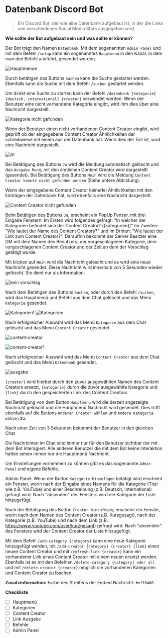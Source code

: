 # Datenbank Discord Bot
>Ein Discord Bot, der wie eine Datenbank aufgebaut ist, in der die Links von verschiedenen Social Media Stars ausgegeben wird.


**Wie sollte der Bot aufgebaut sein und was sollte er können?**

Der Bot trägt den Namen `Datenbank`. Mit dem sogenannten `Admin Panel` und mit dem Befehl `/setup` kann ein sogenanntes `Hauptmenü` in den Kanal, in dem man den Befehl ausführt, gesendet werden.

![Hauptmenue](https://user-images.githubusercontent.com/122997603/213225467-5175aaaf-89a8-4f8e-9e9d-04a582edb1f0.png)

Durch betätigen des Buttons `Suchen` kann die Suche gestartet werden.
Ebenfalls kann die Suche mit dem Befehl `/suchen` gestartet werden.

Um direkt eine Suche zu starten kann der Befehl `/datenbank {kategorie} {deutsch, international} {creator}` verwendet werden.
Wenn der Benutzer eine nicht vorhandene Kategorie eingibt, wird ihm dies über eine Nachricht dargestellt. 

![Kategorie nicht gefunden](https://user-images.githubusercontent.com/122997603/213725469-e88168e0-335b-4e30-86c3-64b840d0b7bb.png)

Wenn der Benutzer einen nicht vorhandenen Content Creator eingibt, wird geprüft ob der eingegebene Content Creator Ähnlichkeiten der schreibweise mit einem aus der Datenbank hat. Wenn dies der Fall ist, wird eine Nachricht dargestellt. 

![AI](https://user-images.githubusercontent.com/122997603/213725812-93da1281-4908-4c7d-bdca-8fae3d473120.png)

Bei Betätigung des Buttons `Ja` wird die Meldung automatisch gelöscht und das `Ausgabe Menü`, mit den ähnlichen Content Creator wird dargestellt (gesendet). 
Bei Betätigung des Buttons `Nein` wird die Meldung `Content Creator konnte nicht gefunden werden` (Siehe untere Abbildung).

Wenn der eingegebene Content Creator keinerlei Ähnlichkeiten mit den Einträgen der Datenbank hat, wird ebenfalls eine Nachricht dargestellt. 

![Content Creator nicht gefunden](https://user-images.githubusercontent.com/122997603/213726117-4d92c116-04c4-4405-b761-0b0f6b1bf270.png)

Beim Betätigen des Buttons `Ja`, erscheint ein PopUp Fenser, mit drei Eingabe Fenstern. Im Ersten wird folgendes gefragt: "In welcher der Kategorien befindet sich der Content Creator? ({kategorien})" Im Zweiten: "Wie lautet der Name des Content Creators?" und im Dritten: "Wie lautet der Link zum Content Creator?".
Daraufhin bekommt der Server Besitzer eine DM mit dem Namen des Benutzers, der vorgeschlagenen Kategorie, dem vorgeschlagenen Content Creator und der Zeit an dem der Vorschlag getätigt wurde.

Mit klicken auf `Nein` wird die Nachricht gelöscht und es wird eine neue Nachricht gesendet. Diese Nachricht wird innerhalb von 5 Sekunden wieder gelöscht.
Sie dient nur als Information.

![kein vorschlag](https://user-images.githubusercontent.com/122997603/213724788-9fe5e05a-17a3-4347-8f13-851baddfbd83.png)

Nach dem Betätigen des Buttons `Suchen`, oder durch den Befehl `/suchen`, wird das Hauptmenü und Befehl aus dem Chat gelöscht und das Menü `Kategorie` gesendet.

![Kategorien1](https://user-images.githubusercontent.com/122997603/213714942-15edc92f-2388-4ce5-8ca8-9dc41c5281b4.png)
![Kategorien](https://user-images.githubusercontent.com/122997603/213715010-0b360fba-b8b6-431a-8c6f-380993ca16be.png)

Nach erfolgreicher Auswahl wird das Menü `Kategorie` aus dem Chat gelöscht und das Menü `Content Creator` gesendet.

![content-creator](https://user-images.githubusercontent.com/122997603/213274118-9ab44a72-5d3d-4fab-bc1c-a939f004770e.png)

![content-creator1](https://user-images.githubusercontent.com/122997603/213278769-6bbf8a84-a7f3-48ce-875e-aa45dae63879.png)

Nach erfolgreicher Auswahl wird das Menü `Content Creator` aus dem Chat gelöscht und das Menü `Datenbank` gesendet.

![ausgabe](https://user-images.githubusercontent.com/122997603/213277713-fba88c2f-3abf-4c7a-a9b7-229a65e1dd07.png)

`{creator}` wird hierbei durch den zuvor ausgewählten Namen des Content Creators ersetzt, `{kategorie}` durch die zuvor ausgewählte Kategorie und `{link}` durch den gespeicherten Link des Content Creators.

Bei Betätigung von dem Button `Hauptmenü` wird die derzeit angezeigte Nachricht gelöscht und die Hauptmenü Nachricht wird gesendet.
Dies trifft ebenfalls auf die Buttons `Anderen Creator wählen` und `Andere Kategorie wählen` zu.

Nach einer Zeit von 3 Sekunden bekommt der Benutzer in den gleichen Chat

Die Nachrichten im Chat sind immer nur für den Benutzer sichtbar der mit dem Bot interagiert. Alle anderen Benutzer die mit dem Bot keine Interaktion hatten sehen immer nur die Hauptmenü Nachricht.

Um Einstellungen vornehmen zu können gibt es das sogenannte `Admin Panel` und eigene Befehle.

Admin Panel:
Wenn der Button `Kategorie hinzufügen` betätigt wird erscheint ein Fenster, worin nach der Eingabe eines Namens für die Kategorie (Titel wie z.B. YouTube) und einer Beschreibung (z.B. Deutsch, International) gefragt wird.
Nach "absenden" des Fensters wird die Kategorie der Liste hinzugefügt.

Nach der Betätigung des Button `Creator hinzufügen`, erscheint ein Fenster, worin nach dem Namen des Content Creator (z.B. Kurzgesagt), nach der Kategorie (z.B. YouTube) und nach dem Link (z.B. https://www.youtube.com/user/kurzgesagt) gefragt wird.
Nach "absenden" des Fensters wird der Content Creator der Liste hinzugefügt.


Mit dem Befehl `/add-category {category}` kann eine neue Kategorie hinzugefügt werden, mit `/add-creator {category} {creator} {link}` einen neuen Content Creator und mit `/refresh-link {creator}` kann ein vorhandener Link eines Content Creator mit einem neuen ersetzt werden.
Ebenfalls ist es mit den Befehlen `/delete-category {category} oder all` und mit `/delete-creator {creator}` möglich die vorhandenen Kategorien und Content Creator zu löschen.

**Zusatzinformation:**
Farbe des Streifens der Embed Nachricht: `#xff8400`

**Checkliste**
- [ ] Hauptmenü
- [ ] Kategorien
- [ ] Content Creator
- [ ] Link Ausgabe
- [ ] Befehle
- [ ] Admin Panel
